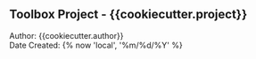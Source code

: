 Toolbox Project - {{cookiecutter.project}}
-----------------
Author: {{cookiecutter.author}}  
Date Created: {% now 'local', '%m/%d/%Y' %}
